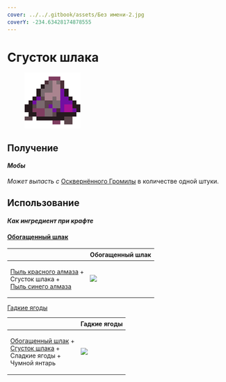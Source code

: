 ```yaml
---
cover: ../../.gitbook/assets/Без имени-2.jpg
coverY: -234.63428174878555
---
```


# Сгусток шлака

<figure><img src="../../.gitbook/assets/slag_clot_128.png" alt=""><figcaption></figcaption></figure>

## Получение

#### _Мобы_

_Может выпасть с_ [Осквернённого Громилы](../sushestva/moby/oskvernyonnyi-gromila.md) в количестве одной штуки.

## Использование

#### _Как ингредиент при крафте_

#### [Обогащенный шлак](sgustok-shlaka.md#obogashennyi-shlak)

| ㅤ                                                                                                                               | Обогащенный шлак                                               |
| ------------------------------------------------------------------------------------------------------------------------------- | -------------------------------------------------------------- |
| <p><a href="red_glowcane_dust.md">Пыль красного алмаза</a> +<br>Сгусток шлака +<br><a href="high.md">Пыль синего алмаза</a></p> | ![](../../.gitbook/assets/miko\_custom\_enriched\_slag\_0.png) |

[Гадкие ягоды](gadkie-yagody.md)

| ㅤ                                                                                                                                                    | Гадкие ягоды                                                      |
| ---------------------------------------------------------------------------------------------------------------------------------------------------- | ----------------------------------------------------------------- |
| <p><a href="obogashennyi-shlak.md">Обогащенный шлак</a> +<br><a href="sgustok-shlaka.md">Сгусток шлака</a> +<br>Сладкие ягоды +<br>Чумной янтарь</p> | ![](../../.gitbook/assets/miko\_custom\_disgusting\_berry\_0.png) |
